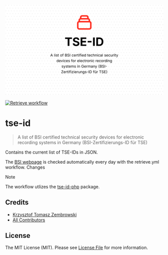 ![Recht logisch TSE-ID banner image](rechtlogisch-tse-id-banner.png)

[![Retrieve workflow](https://github.com/rechtlogisch/tse-id/actions/workflows/retrieve.yml/badge.svg?branch=main)](https://github.com/rechtlogisch/tse-id/actions/workflows/retrieve.yml)

# tse-id

> A list of BSI certified technical security devices for electronic recording systems in Germany (BSI-Zertifizierungs-ID für TSE)

Contains the current list of TSE-IDs in JSON.

The [BSI webpage](https://www.bsi.bund.de/EN/Themen/Unternehmen-und-Organisationen/Standards-und-Zertifizierung/Zertifizierung-und-Anerkennung/Listen/Zertifizierte-Produkte-nach-TR/Technische_Sicherheitseinrichtungen/TSE_node.html?gts=913608_list%253DdateOfRevision_dt%252Bdesc&gtp=913608_list%253D1) is checked automatically every day with the retrieve.yml workflow. Changes

> [!NOTE]  
> The workflow utlizes the [tse-id-php](https://github.com/rechtlogisch/tse-id-php) package.

## Credits

- [Krzysztof Tomasz Zembrowski](https://github.com/zembrowski)
- [All Contributors](../../contributors)

## License

The MIT License (MIT). Please see [License File](LICENSE.md) for more information.
